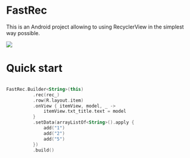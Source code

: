 

# FastRec
This is an Android project allowing to ‏using RecyclerView in the simplest way possible.


<a href="https://bintray.com/hossamelshrkawy/FastRec/FastRec/0.0.1/link"><img src="https://api.bintray.com/packages/hossamelshrkawy/FastRec/FastRec/images/download.svg?version=0.0.1"/></a>


# Quick start

  ```kotlin
 
 FastRec.Builder<String>(this)
            .rec(rec_)
            .row(R.layout.item)
            .onView { itemView, model, _ ->
                itemView.txt_title.text = model
            }
            .setData(arrayListOf<String>().apply {
                add("1")
                add("2")
                add("5")
            })
            .build()
  
  ```
